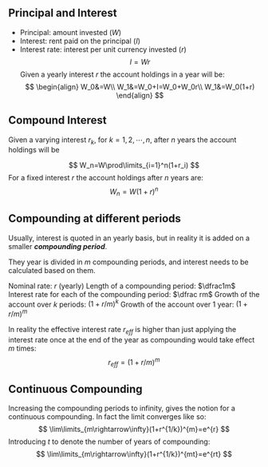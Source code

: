 ## Principal and Interest
- Principal: amount invested ($W$)
- Interest: rent paid on the principal ($I$)
- Interest rate: interest per unit currency invested ($r$)
$$
I=Wr
$$
Given a yearly interest $r$ the account holdings in a year will be:
$$
\begin{align}
W_0&=W\\
W_1&=W_0+I=W_0+W_0r\\
W_1&=W_0(1+r)
\end{align}
$$

## Compound Interest
Given a varying interest $r_k$, for $k=1,2,\cdots,n$, after $n$ years the account holdings will be

$$
W_n=W\prod\limits_{i=1}^n(1+r_i)
$$
For a fixed interest $r$ the account holdings after $n$ years are:
$$W_n=W(1+r)^n$$

## Compounding at different periods
Usually, interest is quoted in an yearly basis, but in reality it is added on a smaller ***compounding period***.

They year is divided in $m$ compounding periods, and interest needs to be calculated based on them.

Nominal rate: $r$ (yearly)
Length of a compounding period: $\dfrac1m$
Interest rate for each of the compounding period: $\dfrac rm$
Growth of the account over $k$ periods: $(1+r/m)^k$
Growth of the account over 1 year: $(1+r/m)^m$

In reality the effective interest rate $r_{eff}$ is higher than just applying the interest rate once at the end of the year as compounding would take effect $m$ times:
$$r_{eff} = (1+r/m)^m$$

## Continuous Compounding
Increasing the compounding periods to infinity, gives the notion for a continuous compounding.
In fact the limit converges like so:
$$
\lim\limits_{m\rightarrow\infty}(1+r^{1/k})^{m}=e^{r}
$$
Introducing $t$ to denote the number of years of compounding:
$$
\lim\limits_{m\rightarrow\infty}(1+r^{1/k})^{mt}=e^{rt}
$$

